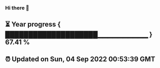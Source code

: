 ### Hi there 👋
⏳ Year progress { ████████████████████▁▁▁▁▁▁▁▁▁▁ } 67.41 %
---
⏰ Updated on Sun, 04 Sep 2022 00:53:39 GMT
---
